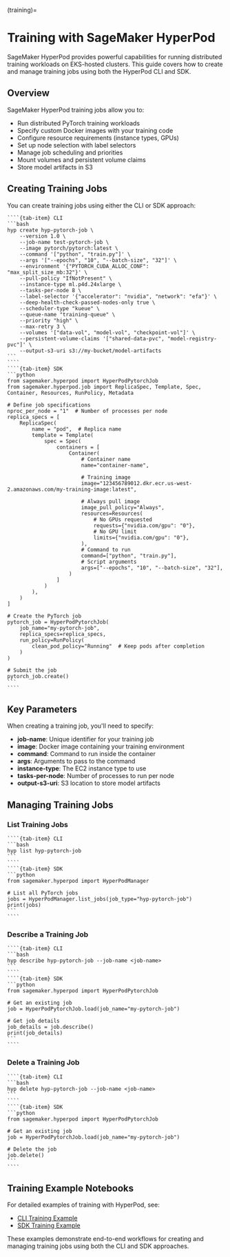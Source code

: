 (training)=

# Training with SageMaker HyperPod

SageMaker HyperPod provides powerful capabilities for running distributed training workloads on EKS-hosted clusters. This guide covers how to create and manage training jobs using both the HyperPod CLI and SDK.

## Overview

SageMaker HyperPod training jobs allow you to:

- Run distributed PyTorch training workloads
- Specify custom Docker images with your training code
- Configure resource requirements (instance types, GPUs)
- Set up node selection with label selectors
- Manage job scheduling and priorities
- Mount volumes and persistent volume claims
- Store model artifacts in S3

## Creating Training Jobs

You can create training jobs using either the CLI or SDK approach:

`````{tab-set}
````{tab-item} CLI
```bash
hyp create hyp-pytorch-job \
    --version 1.0 \
    --job-name test-pytorch-job \
    --image pytorch/pytorch:latest \
    --command '["python", "train.py"]' \
    --args '["--epochs", "10", "--batch-size", "32"]' \
    --environment '{"PYTORCH_CUDA_ALLOC_CONF": "max_split_size_mb:32"}' \
    --pull-policy "IfNotPresent" \
    --instance-type ml.p4d.24xlarge \
    --tasks-per-node 8 \
    --label-selector '{"accelerator": "nvidia", "network": "efa"}' \
    --deep-health-check-passed-nodes-only true \
    --scheduler-type "kueue" \
    --queue-name "training-queue" \
    --priority "high" \
    --max-retry 3 \
    --volumes '["data-vol", "model-vol", "checkpoint-vol"]' \
    --persistent-volume-claims '["shared-data-pvc", "model-registry-pvc"]' \
    --output-s3-uri s3://my-bucket/model-artifacts
```
````
````{tab-item} SDK
```python
from sagemaker.hyperpod import HyperPodPytorchJob
from sagemaker.hyperpod.job import ReplicaSpec, Template, Spec, Container, Resources, RunPolicy, Metadata

# Define job specifications
nproc_per_node = "1"  # Number of processes per node
replica_specs = [
    ReplicaSpec(
        name = "pod",  # Replica name
        template = Template(
            spec = Spec(
                containers = [
                    Container(
                        # Container name
                        name="container-name",  
                        
                        # Training image
                        image="123456789012.dkr.ecr.us-west-2.amazonaws.com/my-training-image:latest",  
                        
                        # Always pull image
                        image_pull_policy="Always",  
                        resources=Resources(
                            # No GPUs requested
                            requests={"nvidia.com/gpu": "0"},  
                            # No GPU limit
                            limits={"nvidia.com/gpu": "0"},   
                        ),
                        # Command to run
                        command=["python", "train.py"],  
                        # Script arguments
                        args=["--epochs", "10", "--batch-size", "32"],  
                    )
                ]
            )
        ),
    )
]

# Create the PyTorch job
pytorch_job = HyperPodPytorchJob(
    job_name="my-pytorch-job",
    replica_specs=replica_specs,
    run_policy=RunPolicy(
        clean_pod_policy="Running"  # Keep pods after completion
    )
)

# Submit the job
pytorch_job.create()
```
````
`````

## Key Parameters

When creating a training job, you'll need to specify:

- **job-name**: Unique identifier for your training job
- **image**: Docker image containing your training environment
- **command**: Command to run inside the container
- **args**: Arguments to pass to the command
- **instance-type**: The EC2 instance type to use
- **tasks-per-node**: Number of processes to run per node
- **output-s3-uri**: S3 location to store model artifacts

## Managing Training Jobs

### List Training Jobs

`````{tab-set}
````{tab-item} CLI
```bash
hyp list hyp-pytorch-job
```
````
````{tab-item} SDK
```python
from sagemaker.hyperpod import HyperPodManager

# List all PyTorch jobs
jobs = HyperPodManager.list_jobs(job_type="hyp-pytorch-job")
print(jobs)
```
````
`````

### Describe a Training Job

`````{tab-set}
````{tab-item} CLI
```bash
hyp describe hyp-pytorch-job --job-name <job-name>
```
````
````{tab-item} SDK
```python
from sagemaker.hyperpod import HyperPodPytorchJob

# Get an existing job
job = HyperPodPytorchJob.load(job_name="my-pytorch-job")

# Get job details
job_details = job.describe()
print(job_details)
```
````
`````

### Delete a Training Job

`````{tab-set}
````{tab-item} CLI
```bash
hyp delete hyp-pytorch-job --job-name <job-name>
```
````
````{tab-item} SDK
```python
from sagemaker.hyperpod import HyperPodPytorchJob

# Get an existing job
job = HyperPodPytorchJob.load(job_name="my-pytorch-job")

# Delete the job
job.delete()
```
````
`````

## Training Example Notebooks

For detailed examples of training with HyperPod, see:

- [CLI Training Example](https://github.com/aws/sagemaker-hyperpod-cli/blob/main/examples/training/CLI/training-e2e-cli.ipynb)
- [SDK Training Example](https://github.com/aws/sagemaker-hyperpod-cli/blob/main/examples/training/SDK/training_sdk_example.ipynb)

These examples demonstrate end-to-end workflows for creating and managing training jobs using both the CLI and SDK approaches.
